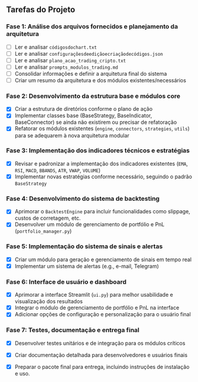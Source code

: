 ## Tarefas do Projeto

### Fase 1: Análise dos arquivos fornecidos e planejamento da arquitetura
- [ ] Ler e analisar `códigosdochart.txt`
- [ ] Ler e analisar `configuraçõesdeediçãoecriaçãodecódigos.json`
- [ ] Ler e analisar `plano_acao_trading_cripto.txt`
- [ ] Ler e analisar `prompts_modulos_trading.md`
- [ ] Consolidar informações e definir a arquitetura final do sistema
- [ ] Criar um resumo da arquitetura e dos módulos existentes/necessários

### Fase 2: Desenvolvimento da estrutura base e módulos core
- [x] Criar a estrutura de diretórios conforme o plano de ação
- [x] Implementar classes base (BaseStrategy, BaseIndicator, BaseConnector) se ainda não existirem ou precisar de refatoração
- [x] Refatorar os módulos existentes (`engine`, `connectors`, `strategies`, `utils`) para se adequarem à nova arquitetura modular

### Fase 3: Implementação dos indicadores técnicos e estratégias
- [x] Revisar e padronizar a implementação dos indicadores existentes (`EMA`, `RSI`, `MACD`, `BBANDS`, `ATR`, `VWAP`, `VOLUME`)
- [x] Implementar novas estratégias conforme necessário, seguindo o padrão `BaseStrategy`

### Fase 4: Desenvolvimento do sistema de backtesting
- [x] Aprimorar o `BacktestEngine` para incluir funcionalidades como slippage, custos de corretagem, etc.
- [x] Desenvolver um módulo de gerenciamento de portfólio e PnL (`portfolio_manager.py`)

### Fase 5: Implementação do sistema de sinais e alertas
- [x] Criar um módulo para geração e gerenciamento de sinais em tempo real
- [x] Implementar um sistema de alertas (e.g., e-mail, Telegram)
### Fase 6: Interface de usuário e dashboard
- [x] Aprimorar a interface Streamlit (`ui.py`) para melhor usabilidade e visualização dos resultados
- [x] Integrar o módulo de gerenciamento de portfólio e PnL na interface
- [x] Adicionar opções de configuração e personalização para o usuário final

### Fase 7: Testes, documentação e entrega final
- [x] Desenvolver testes unitários e de integração para os módulos críticos
- [x] Criar documentação detalhada para desenvolvedores e usuários finais
- [x] Preparar o pacote final para entrega, incluindo instruções de instalação e uso.

